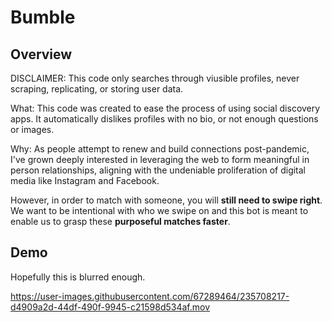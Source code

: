 # Bumble

## Overview

DISCLAIMER: This code only searches through viusible profiles, never scraping, replicating, or storing user data.

What: This code was created to ease the process of using social discovery apps. It automatically dislikes profiles with no bio, or not enough questions or images.

Why: As people attempt to renew and build connections post-pandemic, I've grown deeply interested in leveraging the web to form meaningful in person relationships, aligning with the undeniable proliferation of digital media like Instagram and Facebook. 

However, in order to match with someone, you will **still need to swipe right**. We want to be intentional with who we swipe on and this bot is meant to enable us to grasp these **purposeful matches faster**. 

## Demo

Hopefully this is blurred enough.

https://user-images.githubusercontent.com/67289464/235708217-d4909a2d-44df-490f-9945-c21598d534af.mov

